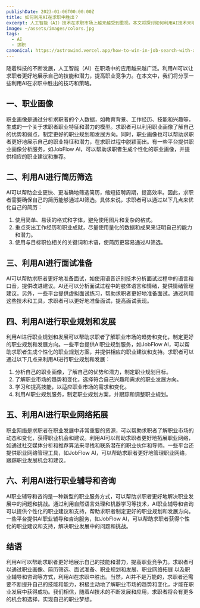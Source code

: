 ```yaml
---
publishDate: 2023-01-06T00:00:00Z
title: 如何利用AI在求职中胜出？
excerpt: 人工智能（AI）技术在求职市场上越来越受到重视。本文将探讨如何利用AI技术来增强求职竞争力，包括优化个人简历、利用AI职业规划服务、通过社交媒体拓展职业网络和提高面试技巧等方面。
image: ~/assets/images/colors.jpg
tags:
  - AI
  - 求职
canonical: https://astrowind.vercel.app/how-to-win-in-job-search-with-ai
---
```


随着科技的不断发展，人工智能（AI）在职场中的应用越来越广泛。利用AI可以让求职者更好地展示自己的技能和潜力，提高职业竞争力。在本文中，我们将分享一些利用AI在求职中胜出的技巧和策略。

## 一、职业画像

职业画像是通过分析求职者的个人数据，如教育背景、工作经历、技能和兴趣等，生成的一个关于求职者职业特征和潜力的模型。求职者可以利用职业画像了解自己的优势和弱点，制定更好的职业规划和发展方向。同时，职业画像也可以帮助求职者更好地展示自己的职业特征和潜力，在求职过程中脱颖而出。有一些平台提供职业画像分析服务，如JobFlow AI，可以帮助求职者生成个性化的职业画像，并提供相应的职业建议和推荐。

## 二、利用AI进行简历筛选

AI可以帮助企业更快、更准确地筛选简历，缩短招聘周期，提高效率。因此，求职者需要确保自己的简历能够通过AI筛选。具体来说，求职者可以通过以下几点来优化自己的简历：

1. 使用简单、易读的格式和字体，避免使用图片和复杂的格式。
2. 重点突出工作经历和职业成就，尽量使用量化的数据和成果来证明自己的能力和潜力。
3. 使用与目标职位相关的关键词和术语，使简历更容易通过AI筛选。

## 三、利用AI进行面试准备

AI可以帮助求职者更好地准备面试，如使用语音识别技术分析面试过程中的语言和口音，提供改进建议。AI还可以分析面试过程中的肢体语言和情绪，提供情绪管理建议。另外，一些平台提供虚拟面试练习，帮助求职者更好地准备面试。通过利用这些技术和工具，求职者可以更好地准备面试，提高面试表现。

## 四、利用AI进行职业规划和发展

利用AI进行职业规划和发展可以帮助求职者了解职业市场的趋势和变化，制定更好的职业规划和发展方向。一些平台提供AI职业规划服务，如JobFlow AI，可以帮助求职者生成个性化的职业规划方案，并提供相应的职业建议和支持。求职者可以通过以下几点来利用AI进行职业规划和发展：

1. 分析自己的职业画像，了解自己的优势和潜力，制定职业规划目标。
2. 了解职业市场的趋势和变化，选择符合自己兴趣和需求的职业发展方向。
3. 学习和提高技能，以适应职业市场的需求和变化。
4. 利用AI职业规划服务，制定职业规划方案，并跟踪和调整职业规划。

## 五、利用AI进行职业网络拓展

职业网络是求职者在职业发展中非常重要的资源，可以帮助求职者了解职业市场的动态和变化，获得职业机会和建议。利用AI可以帮助求职者更好地拓展职业网络，如通过社交媒体分析和推荐算法来寻找和联系潜在的职业伙伴和导师。一些平台还提供职业网络管理工具，如JobFlow AI，可以帮助求职者更好地管理职业网络，跟踪职业发展机会和建议。

## 六、利用AI进行职业辅导和咨询

AI职业辅导和咨询是一种新型的职业服务方式，可以帮助求职者更好地解决职业发展中的问题和挑战。通过利用自然语言处理和机器学习等技术，AI职业辅导和咨询可以提供个性化的职业建议和支持，帮助求职者制定更好的职业规划和发展方向。一些平台提供AI职业辅导和咨询服务，如JobFlow AI，可以帮助求职者获得个性化的职业建议和支持，解决职业发展中的问题和挑战。

## 结语

利用AI可以帮助求职者更好地展示自己的技能和潜力，提高职业竞争力。求职者可以通过职业画像、简历筛选、面试准备、职业规划和发展、职业网络拓展 以及职业辅导和咨询等方式，利用AI在求职中胜出。当然，AI并不是万能的，求职者还需要不断提升自己的技能和能力，积极主动地了解职业市场的趋势和变化，才能在职业发展中获得成功。我们相信，随着AI技术的不断发展和应用，求职者将会有更多的机会和选择，实现自己的职业梦想。